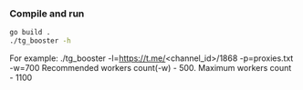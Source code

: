 ### Compile and run
```sh
go build .
./tg_booster -h
```
For example: ./tg_booster -l=https://t.me/<channel_id>/1868 -p=proxies.txt -w=700
Recommended workers count(-w) - 500. Maximum workers count - 1100
